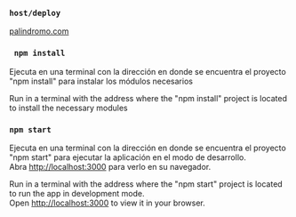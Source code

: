 ### `host/deploy`

[palindromo.com](https://dparada2020225.github.io/palindromo/)

### ` npm install`
Ejecuta en una terminal con la dirección en donde se encuentra el proyecto "npm install" para instalar los módulos necesarios

Run in a terminal with the address where the "npm install" project is located to install the necessary modules

### `npm start`
Ejecuta en una terminal con la dirección en donde se encuentra el proyecto "npm start" para ejecutar la aplicación en el modo de desarrollo.\
Abra [http://localhost:3000](http://localhost:3000) para verlo en su navegador.

Run in a terminal with the address where the "npm start" project is located to run the app in development mode.\
Open [http://localhost:3000](http://localhost:3000) to view it in your browser.


